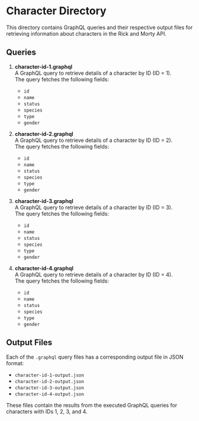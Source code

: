 # Character Directory

This directory contains GraphQL queries and their respective output files for retrieving information about characters in the Rick and Morty API.

## Queries

1. **character-id-1.graphql**  
   A GraphQL query to retrieve details of a character by ID (ID = 1).  
   The query fetches the following fields:  
   - `id`  
   - `name`  
   - `status`  
   - `species`  
   - `type`  
   - `gender`  

2. **character-id-2.graphql**  
   A GraphQL query to retrieve details of a character by ID (ID = 2).  
   The query fetches the following fields:  
   - `id`  
   - `name`  
   - `status`  
   - `species`  
   - `type`  
   - `gender`  

3. **character-id-3.graphql**  
   A GraphQL query to retrieve details of a character by ID (ID = 3).  
   The query fetches the following fields:  
   - `id`  
   - `name`  
   - `status`  
   - `species`  
   - `type`  
   - `gender`  

4. **character-id-4.graphql**  
   A GraphQL query to retrieve details of a character by ID (ID = 4).  
   The query fetches the following fields:  
   - `id`  
   - `name`  
   - `status`  
   - `species`  
   - `type`  
   - `gender`  

## Output Files

Each of the `.graphql` query files has a corresponding output file in JSON format:

- `character-id-1-output.json`
- `character-id-2-output.json`
- `character-id-3-output.json`
- `character-id-4-output.json`

These files contain the results from the executed GraphQL queries for characters with IDs 1, 2, 3, and 4.
